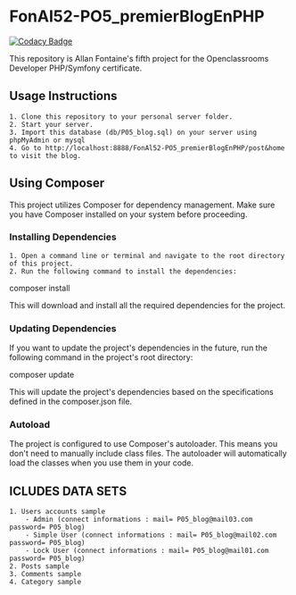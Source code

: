 # FonAl52-PO5_premierBlogEnPHP

[![Codacy Badge](https://api.codacy.com/project/badge/Grade/62cf356fbe4d4822b9f681645edfe3e4)](https://app.codacy.com/gh/FonAl52/FonAl52-PO5_premierBlogEnPHP?utm_source=github.com&utm_medium=referral&utm_content=FonAl52/FonAl52-PO5_premierBlogEnPHP&utm_campaign=Badge_Grade)

This repository is Allan Fontaine's fifth project for the Openclassrooms Developer PHP/Symfony certificate.

## Usage Instructions
    1. Clone this repository to your personal server folder.
    2. Start your server.
    3. Import this database (db/P05_blog.sql) on your server using phpMyAdmin or mysql 
    4. Go to http://localhost:8888/FonAl52-PO5_premierBlogEnPHP/post&home to visit the blog.

## Using Composer
This project utilizes Composer for dependency management. Make sure you have Composer installed on your system before proceeding.

### Installing Dependencies
    1. Open a command line or terminal and navigate to the root directory of this project.
    2. Run the following command to install the dependencies:

composer install

This will download and install all the required dependencies for the project.

### Updating Dependencies
If you want to update the project's dependencies in the future, run the following command in the project's root directory:

composer update

This will update the project's dependencies based on the specifications defined in the composer.json file.

### Autoload
The project is configured to use Composer's autoloader. This means you don't need to manually include class files. The autoloader will automatically load the classes when you use them in your code.

## ICLUDES DATA SETS
    1. Users accounts sample
        - Admin (connect informations : mail= P05_blog@mail03.com password= P05_blog)
        - Simple User (connect informations : mail= P05_blog@mail02.com password= P05_blog)
        - Lock User (connect informations : mail= P05_blog@mail01.com password= P05_blog)
    2. Posts sample
    3. Comments sample
    4. Category sample
